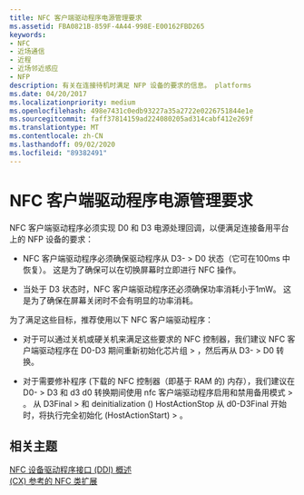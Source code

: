 ```yaml
---
title: NFC 客户端驱动程序电源管理要求
ms.assetid: FBA0821B-859F-4A44-998E-E00162FBD265
keywords:
- NFC
- 近场通信
- 近程
- 近场邻近感应
- NFP
description: 有关在连接待机时满足 NFP 设备的要求的信息。 platforms
ms.date: 04/20/2017
ms.localizationpriority: medium
ms.openlocfilehash: 498e7431c0edb93227a35a2722e0226751844e1e
ms.sourcegitcommit: faff37814159ad224080205ad314cabf412e269f
ms.translationtype: MT
ms.contentlocale: zh-CN
ms.lasthandoff: 09/02/2020
ms.locfileid: "89382491"
---
```

# <a name="nfc-client-driver-power-management-requirements"></a>NFC 客户端驱动程序电源管理要求


NFC 客户端驱动程序必须实现 D0 和 D3 电源处理回调，以便满足连接备用平台上的 NFP 设备的要求：

-   NFC 客户端驱动程序必须确保驱动程序从 D3- &gt; D0 状态（它可在100ms 中恢复）。 这是为了确保可以在切换屏幕时立即进行 NFC 操作。

-   当处于 D3 状态时，NFC 客户端驱动程序还必须确保功率消耗小于1mW。 这是为了确保在屏幕关闭时不会有明显的功率消耗。

为了满足这些目标，推荐使用以下 NFC 客户端驱动程序：

-   对于可以通过关机或硬关机来满足这些要求的 NFC 控制器，我们建议 NFC 客户端驱动程序在 D0-D3 期间重新初始化芯片组 &gt; ，然后再从 D3- &gt; D0 转换。

-   对于需要修补程序 (下载的 NFC 控制器（即基于 RAM 的) 内存），我们建议在 D0- &gt; D3 和 d3 d0 转换期间使用 nfc 客户端驱动程序启用和禁用备用模式 &gt; 。 从 D3Final &gt; 和 deinitialization () HostActionStop 从 d0-D3Final 开始时，将执行完全初始化 (HostActionStart) &gt; 。

 

 
## <a name="related-topics"></a>相关主题
[NFC 设备驱动程序接口 (DDI) 概述](/windows-hardware/drivers/ddi/index)  
[ (CX) 参考的 NFC 类扩展](/windows-hardware/drivers/ddi/index)